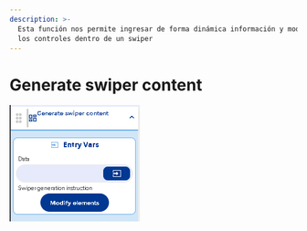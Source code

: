 ```yaml
---
description: >-
  Esta función nos permite ingresar de forma dinámica información y modificar
  los controles dentro de un swiper
---
```


# Generate swiper content

![](../../../../.gitbook/assets/image%20%28318%29.png)

